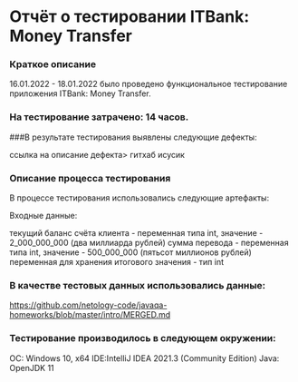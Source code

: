 # Отчёт о тестировании ITBank: Money Transfer

### Краткое описание
16.01.2022 - 18.01.2022 было проведено функциональное тестирование приложения ITBank: Money Transfer.

### На тестирование затрачено: 14 часов.

###В результате тестирования выявлены следующие дефекты:

ссылка на описание дефекта> гитхаб исусик

### Описание процесса тестирования
В процессе тестирования использовались следующие артефакты:

Входные данные:

текущий баланс счёта клиента - переменная типа int, значение - 2_000_000_000 (два миллиарда рублей)
сумма перевода - переменная типа int, значение - 500_000_000 (пятьсот миллионов рублей)
переменная для хранения итогового значения - тип int


### В качестве тестовых данных использовались данные:
https://github.com/netology-code/javaqa-homeworks/blob/master/intro/MERGED.md


### Тестирование производилось в следующем окружении:

ОС: Windows 10, x64
IDE:IntelliJ IDEA 2021.3 (Community Edition)
Java: OpenJDK 11
